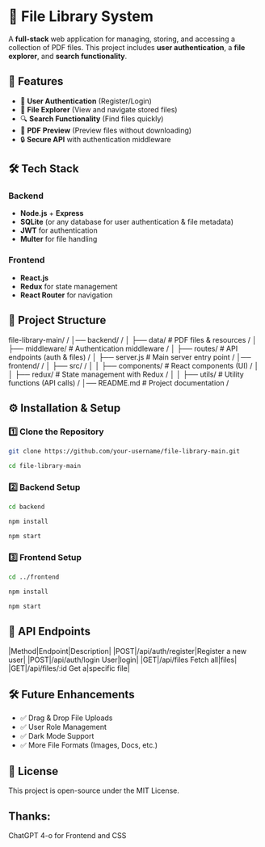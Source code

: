 # 📂 File Library System

A **full-stack** web application for managing, storing, and accessing a collection of PDF files. This project includes **user authentication**, a **file explorer**, and **search functionality**.

## 🚀 Features

- 🔑 **User Authentication** (Register/Login)
- 📁 **File Explorer** (View and navigate stored files)
- 🔍 **Search Functionality** (Find files quickly)
- 📜 **PDF Preview** (Preview files without downloading)
- 🔒 **Secure API** with authentication middleware

## 🛠️ Tech Stack

### Backend
- **Node.js** + **Express**
- **SQLite** (or any database for user authentication & file metadata)
- **JWT** for authentication
- **Multer** for file handling

### Frontend
- **React.js**
- **Redux** for state management
- **React Router** for navigation

## 📂 Project Structure

file-library-main/ /
│── backend/ /
│ ├── data/ # PDF files & resources /
│ ├── middleware/ # Authentication middleware /
│ ├── routes/ # API endpoints (auth & files) /
│ ├── server.js # Main server entry point /
│── frontend/ /
│ ├── src/ /
│ │ ├── components/ # React components (UI) /
│ │ ├── redux/ # State management with Redux /
│ │ ├── utils/ # Utility functions (API calls) /
│── README.md # Project documentation /

## ⚙️ Installation & Setup

### 1️⃣ Clone the Repository
```sh
git clone https://github.com/your-username/file-library-main.git
```
```sh
cd file-library-main
```
### 2️⃣ Backend Setup

```sh
cd backend
```
```sh
npm install
```
```sh
npm start
```
### 3️⃣ Frontend Setup

```sh
cd ../frontend
```
```sh
npm install
```
```sh
npm start
```

## 📜 API Endpoints

|Method|Endpoint|Description|
|POST|/api/auth/register|Register a new user|
|POST|/api/auth/login	User|login|
|GET|/api/files	Fetch all|files|
|GET|/api/files/:id	Get a|specific file|

## 🛠️ Future Enhancements

- ✅ Drag & Drop File Uploads
- ✅ User Role Management
- ✅ Dark Mode Support
- ✅ More File Formats (Images, Docs, etc.)

## 📜 License
This project is open-source under the MIT License.

## Thanks:
ChatGPT 4-o for Frontend and CSS